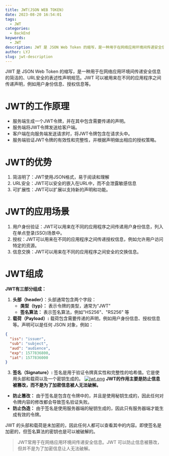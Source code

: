 ```yaml
---
title: JWT(JSON WEB TOKEN)
date: 2023-08-20 16:54:01
tags:
  - JWT
categories:
  - BackEnd
keywords:
  - JWT
description: JWT 是 JSON Web Token 的缩写，是一种用于在网络应用环境间传递安全信息的简洁的、URL安全的表述性声明规范。
author: LYJ
slug: jwt-description
---
```

JWT 是 JSON Web Token 的缩写，是一种用于在网络应用环境间传递安全信息的简洁的、URL安全的表述性声明规范。JWT 可以被用来在不同的应用程序之间传递声明，例如用户身份信息、授权信息等。
# JWT的工作原理
* 服务端生成一个JWT令牌，并在其中包含需要传递的声明。
* 服务端将JWT令牌发送给客户端。
* 客户端在向服务端发送请求时，将JWT令牌包含在请求头中。
* 服务端验证JWT令牌的有效性和完整性，并根据声明做出相应的授权策略。
# JWT的优势
1. 简洁明了：JWT使用JSON格式，易于阅读和理解
2. URL安全：JWT可以安全的嵌入在URL中，而不会泄露敏感信息
3. 可扩展性：JWT可以扩展以支持新的声明和功能。
# JWT的应用场景
1. 用户身份验证：JWT可以用来在不同的应用程序之间传递用户身份信息，列入在单点登录(SSO)场景中。
2. 授权：JWT可以用来在不同的应用程序之间传递授权信息，例如允许用户访问特定的资源。
3. 信息交换：JWT可以用来在不同的应用程序之间安全的交换信息。
# JWT组成
**JWT有三部分组成：**
1. **头部（header）**：头部通常包含两个字段：
	* **类型（typ）：** 表示令牌的类型，通常为“JWT”
	* **签名算法：** 表示签名算法，例如"HS256"、"RS256" 等
2. **载荷（Payload）:** 载荷包含需要传递的声明，例如用户身份信息、授权信息等。声明可以是任何 JSON 对象，例如：
```json
{
  "iss": "issuer",
  "sub": "subject",
  "aud": "audience",
  "exp": 1577836800,
  "iat": 1577836000
}
```
3. **签名（Signature）:** 签名是用于验证令牌真实性和完整性的哈希值。它是使用头部和载荷以及一个密钥生成的。
[![jwt.png](https://s21.ax1x.com/2024/03/05/pFDcgL6.png)](https://imgse.com/i/pFDcgL6)
**JWT的作用主要是防止信息被篡改，而不是为了加密信息被人无法破解。**
* **防止篡改：** 由于签名是包含在令牌中的，并且是使用秘钥生成的，因此任何对令牌内容的修改都会导致签名验证失败。
* **防止伪造：** 由于签名是使用服务器端的秘钥生成的，因此只有服务器端才能生成有效的令牌。
 
 JWT 的头部和载荷是未加密的，因此任何人都可以查看其中的内容。即使签名是加密的，但签名算法的密钥也是可以被破解的。

> JWT常用于在网络应用环境间传递安全信息。JWT 可以防止信息被篡改，但并不是为了加密信息让人无法破解。